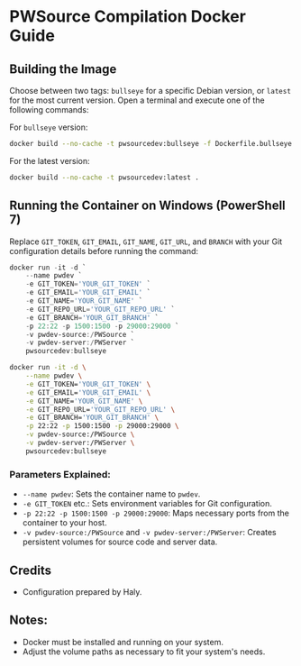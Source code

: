 
# PWSource Compilation Docker Guide

## Building the Image

Choose between two tags: `bullseye` for a specific Debian version, or `latest` for the most current version. Open a terminal and execute one of the following commands:

For `bullseye` version:

```bash
docker build --no-cache -t pwsourcedev:bullseye -f Dockerfile.bullseye .
```

For the latest version:

```bash
docker build --no-cache -t pwsourcedev:latest .
```

## Running the Container on Windows (PowerShell 7)

Replace `GIT_TOKEN`, `GIT_EMAIL`, `GIT_NAME`, `GIT_URL`, and `BRANCH` with your Git configuration details before running the command:

```powershell
docker run -it -d `
    --name pwdev `
    -e GIT_TOKEN='YOUR_GIT_TOKEN' `
    -e GIT_EMAIL='YOUR_GIT_EMAIL' `
    -e GIT_NAME='YOUR_GIT_NAME' `
    -e GIT_REPO_URL='YOUR_GIT_REPO_URL' `
    -e GIT_BRANCH='YOUR_GIT_BRANCH' `
    -p 22:22 -p 1500:1500 -p 29000:29000 `
    -v pwdev-source:/PWSource `
    -v pwdev-server:/PWServer `
    pwsourcedev:bullseye
```

```bash
docker run -it -d \
    --name pwdev \
    -e GIT_TOKEN='YOUR_GIT_TOKEN' \
    -e GIT_EMAIL='YOUR_GIT_EMAIL' \
    -e GIT_NAME='YOUR_GIT_NAME' \
    -e GIT_REPO_URL='YOUR_GIT_REPO_URL' \
    -e GIT_BRANCH='YOUR_GIT_BRANCH' \
    -p 22:22 -p 1500:1500 -p 29000:29000 \
    -v pwdev-source:/PWSource \
    -v pwdev-server:/PWServer \
    pwsourcedev:bullseye
```

### Parameters Explained:

- `--name pwdev`: Sets the container name to `pwdev`.
- `-e GIT_TOKEN` etc.: Sets environment variables for Git configuration.
- `-p 22:22 -p 1500:1500 -p 29000:29000`: Maps necessary ports from the container to your host.
- `-v pwdev-source:/PWSource` and `-v pwdev-server:/PWServer`: Creates persistent volumes for source code and server data.

## Credits

- Configuration prepared by Haly.

## Notes:

- Docker must be installed and running on your system.
- Adjust the volume paths as necessary to fit your system's needs.
